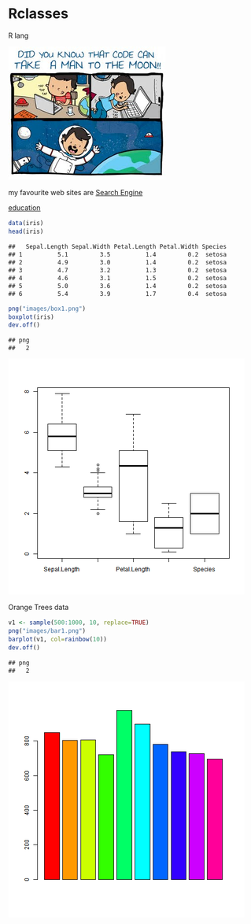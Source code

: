 # Rclasses
R lang

![my image](/images/33.jpg)

my favourite web sites are
[Search Engine](http://www.google.com)

[education](http://www.edx.com)


```r
data(iris)
head(iris)
```

```
##   Sepal.Length Sepal.Width Petal.Length Petal.Width Species
## 1          5.1         3.5          1.4         0.2  setosa
## 2          4.9         3.0          1.4         0.2  setosa
## 3          4.7         3.2          1.3         0.2  setosa
## 4          4.6         3.1          1.5         0.2  setosa
## 5          5.0         3.6          1.4         0.2  setosa
## 6          5.4         3.9          1.7         0.4  setosa
```

```r
png("images/box1.png")
boxplot(iris)
dev.off()
```

```
## png 
##   2
```

![iris_box](/images/box1.png)


Orange Trees data

```r
v1 <- sample(500:1000, 10, replace=TRUE)
png("images/bar1.png")
barplot(v1, col=rainbow(10))
dev.off()
```

```
## png 
##   2
```
![iris_box](/images/bar1.png)
